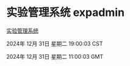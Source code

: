 # 实验管理系统 expadmin
[实验管理系统](http://219.139.197.183:56808/expadmin-782313d2-e1b1-4ea7-932e-3a55e6a1a4d0/)

2024年 12月 31日 星期二 19:00:03 CST

2024年 12月 31日 星期二 11:00:03 GMT
